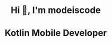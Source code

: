 <h1 align="center">Hi 👋, I'm modeiscode</h1>
<p align="left">
</p>

<h1 align="center">Kotlin Mobile Developer</h1>









